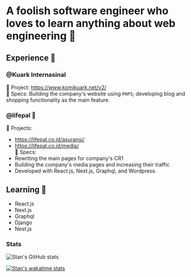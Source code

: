 # A foolish software engineer who loves to learn anything about web engineering 👋

## Experience 🔭
### @Kuark Internasinal  
:rocket: Project: https://www.komikuark.net/v2/ \
💬 Specs: Building the company's website using `PHP5`; developing blog and shopping functionality as the main feature.

### @lifepal 🔭
:rocket: Projects: 
- https://lifepal.co.id/asuransi/
- https://lifepal.co.id/media/ \
💬 Specs: 
- Rewriting the main pages for company's CR1 
- Building the company's media pages and increasing their traffic
- Developed with React.js, Next.js, Graphql, and Wordpress.

 ## Learning 🌱
- React.js
- Next.js
- Graphql
- Django
- Nest.js 

### Stats
![Stan's GitHub stats](https://github-readme-stats.vercel.app/api?username=stanley355&count_private=true&show_icons=true&theme=radical)

[![Stan's wakatime stats](https://github-readme-stats.vercel.app/api/wakatime?username=stanley355)](https://github.com/anuraghazra/github-readme-stats)


<!--
**stanley355/stanley355** is a ✨ _special_ ✨ repository because its `README.md` (this file) appears on your GitHub profile.

Here are some ideas to get you started:

- 🔭 I’m currently working on ...
- 🌱 I’m currently learning ...
- 👯 I’m looking to collaborate on ...
- 🤔 I’m looking for help with ...
- 💬 Ask me about ...
- 📫 How to reach me: ...
- 😄 Pronouns: ...
- ⚡ Fun fact: ...
-->


